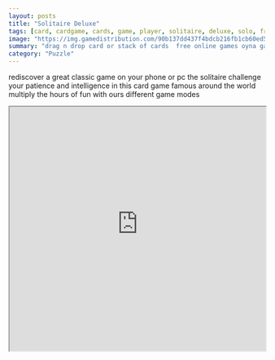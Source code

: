 ```yaml
---
layout: posts
title: "Solitaire Deluxe"
tags: [card, cardgame, cards, game, player, solitaire, deluxe, solo, free, online, games, oyna, game, free, games, play, play, games]
image: "https://img.gamedistribution.com/90b137dd437f4bdcb216fb1cb60ed5c7.jpg"
summary: "drag n drop card or stack of cards  free online games oyna game free games play play games"
category: "Puzzle"
---
```


rediscover a great classic game on your phone or pc the solitaire challenge your patience and intelligence in this card game famous around the world multiply the hours of fun with ours different game modes

<iframe width="100%" height="480px;" src="https://html5.gamedistribution.com/90b137dd437f4bdcb216fb1cb60ed5c7/"></iframe>